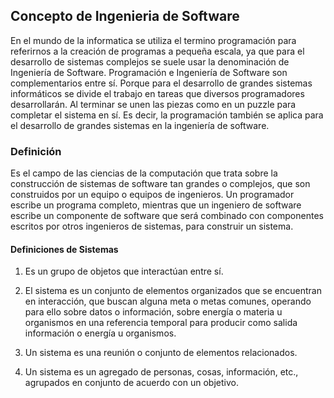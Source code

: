 ## Concepto de Ingenieria de Software

En el mundo de la informatica se utiliza el termino programación para referirnos a la creación de programas a pequeña escala, ya que para el desarrollo de sistemas complejos se suele usar la  denominación de Ingeniería de Software. Programación e Ingeniería de Software son complementarios entre sí. Porque para el desarrollo de grandes sistemas informáticos se divide el trabajo en tareas que diversos programadores desarrollarán. Al terminar se unen las piezas como en un puzzle para completar el sistema en sí. Es decir, la programación también se aplica para el desarrollo de grandes sistemas en la ingeniería de software.

### Definición

Es el campo de las ciencias de la computación que trata sobre la construcción de sistemas de software tan grandes o complejos, que son construidos por un equipo o equipos de ingenieros. Un programador escribe un programa completo, mientras que un ingeniero de software escribe un componente de software que será combinado con componentes escritos por otros ingenieros de sistemas, para construir un sistema.

#### Definiciones de Sistemas

1. Es un grupo de objetos que interactúan entre sí.

2. El sistema es un conjunto de elementos organizados que se encuentran en interacción, que buscan alguna meta o metas comunes, operando para ello sobre datos o información, sobre energía o materia u organismos en una referencia temporal para producir como salida información o energía u organismos.

3. Un sistema es una reunión o conjunto de elementos relacionados.

4. Un sistema es un agregado de personas, cosas, información, etc., agrupados en conjunto de acuerdo con un objetivo.

